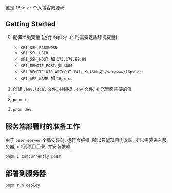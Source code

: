 这是 `16px.cc` 个人博客的源码

## Getting Started

0. 配置环境变量 (运行 `deploy.sh` 时需要这些环境变量)

   - `$P1_SSH_PASSWORD`
   - `$P1_SSH_USER`
   - `$P1_SSH_HOST`: 如 `175.178.99.99`
   - `$P1_REMOTE_PORT`: 如 `3000`
   - `$P1_REMOTE_DIR_WITHOUT_TAIL_SLASH`: 如 `/var/www/16px_cc`
   - `$P1_APP_NAME`: 如 `16px_cc`

1. 创建 `.env.local` 文件, 并根据 `.env` 文件, 补充里面需要的值
2. `pnpm i`
3. `pnpm dev`

## 服务端部署时的准备工作

由于 `peer-server` 全局安装时, 运行会报错, 所以只能项目内安装, 所以需要进入服务器, `cd` 到项目目录, 并安装依赖:

```cmd
pnpm i concurrently peer
```

## 部署到服务器

```cmd
pnpm run deploy
```
